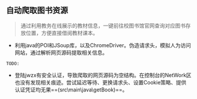 ## 自动爬取图书资源

> 通过利用教务在线展示的教材信息，一键前往校图书馆官网查询对应图书存放位置，方便直接借阅教材课本。

* 利用java的POI和JSoup库，以及ChromeDriver。伪造请求头，模拟人为访问网站，通过解析网页源码提取相关信息。

`TODO:`

* 登陆jwzx有安全认证，导致爬取的网页源码为空结构。在控制台的NetWork区也没有发现相关痕迹。尝试延迟等待、更换请求头、设置Cookie策略、提供认证凭证均无果==(src\main\java\getBook)==。
